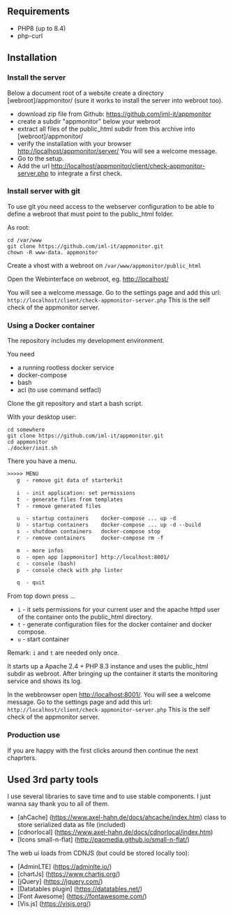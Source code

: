 ## Requirements

- PHP8 (up to 8.4)
- php-curl

## Installation

### Install the server

Below a document root of a website create a directory [webroot]/appmonitor/ (sure it works to install the server into webroot too).

- download zip file from Github: <https://github.com/iml-it/appmonitor>
- create a subdir "appmonitor" below your webroot
- extract all files of the public_html subdir from this archive into [webroot]/appmonitor/
- verify the installation with your browser
  <http://localhost/appmonitor/server/>
  You will see a welcome message.
- Go to the setup.
- Add the url <http://localhost/appmonitor/client/check-appmonitor-server.php> to integrate a first check.

### Install server with git

To use git you need access to the webserver configuration to be able to define a webroot that must point to the public_html folder.

As root:

```shell
cd /var/www
git clone https://github.com/iml-it/appmonitor.git
chown -R www-data. appmonitor
```

Create a vhost with a webroot on `/var/www/appmonitor/public_html`

Open the Webinterface on webroot, eg. <http://localhost/>

You will see a welcome message. Go to the settings page and add this url:
`http://localhost/client/check-appmonitor-server.php`
This is the self check of the appmonitor server.

### Using a Docker container

The repository includes my development environment.

You need

- a running rootless docker service
- docker-compose
- bash
- acl (to use command setfacl)

Clone the git repository and start a bash script.

With your desktop user:

```shell
cd somewhere
git clone https://github.com/iml-it/appmonitor.git
cd appmonitor
./docker/init.sh
```

There you have a menu.

```txt
>>>>> MENU
   g  - remove git data of starterkit

   i  - init application: set permissions
   t  - generate files from templates
   T  - remove generated files

   u  - startup containers    docker-compose ... up -d
   U  - startup containers    docker-compose ... up -d --build
   s  - shutdown containers   docker-compose stop
   r  - remove containers     docker-compose rm -f

   m  - more infos
   o  - open app [appmonitor] http://localhost:8001/
   c  - console (bash)
   p  - console check with php linter

   q  - quit
```

From top down press ...

- `i` - it sets permissions for your current user and the apache httpd user of the container onto the public_html directory.
- `t` - generate configuration files for the docker container and docker compose.
- `u` - start container

Remark: `i` and `t` are needed only once.

It starts up a Apache 2.4 + PHP 8.3 instance and uses the public_html subdir as webroot.
After bringing up the container it starts the monitoring service and shows its log.

In the webbrowser open <http://localhost:8001/>. You will see a welcome message. Go to the settings page and add this url:
`http://localhost/client/check-appmonitor-server.php`
This is the self check of the appmonitor server.

### Production use

If you are happy with the first clicks around then continue the next chaprters.

## Used 3rd party tools

I use several libraries to save time and to use stable components. I just wanna say thank you to all of them.

- [ahCache] (<https://www.axel-hahn.de/docs/ahcache/index.htm>) class to store
   serialized data as file (included)
- [cdnorlocal] (<https://www.axel-hahn.de/docs/cdnorlocal/index.htm>)
- [Icons small-n-flat] (<http://paomedia.github.io/small-n-flat/>)

The web ui loads from CDNJS (but could be stored locally too):

- [AdminLTE] (<https://adminlte.io/>)
- [chartJs] (<https://www.chartjs.org/>)
- [jQuery] (<https://jquery.com/>)
- [Datatables plugin] (<https://datatables.net/>)
- [Font Awesome] (<https://fontawesome.com/>)
- [Vis.js] (<https://visjs.org/>)
